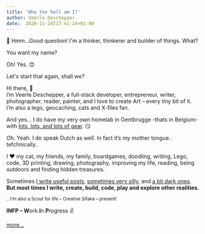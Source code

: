 ```yaml
---
title: 'Who the hell am I?'
author: Veerle Deschepper
date:  2020-11-24T17:41:24+01:00
---
```

🤔 Hmm...Good question! I'm a thinker, thinkerer and builder of things. What?

You want my name?

Oh! Yes. 😊

Let's start that again, shall we?

Hi there, 👋 <br/>I’m Veerle Deschepper, a full-stack developer, entrepreneur, writer, 
photographer, reader, painter, and I love to create Art – every tiny bit of it. I’m also a lego, geocaching, 
cats and X-files fan.

And yes... I do have my very own homelab in Gentbrugge -thats in Belgium- with <nuxt-link to="/uses">[lots, lots, and lots of gear](/uses). 😏

Oh. Yeah. I do speak Dutch as well. In fact it’s my mother tongue.. tefchnically..

I ❤ my cat, my friends, my family, boardgames, doodling, writing, Lego, code, 3D printing, drawing, photography, improving my life, reading, being outdoors and finding hidden treasures.

Sometimes [I write useful posts](/articles), [sometimes very silly](/journal), and [a bit dark ones](/nantucket).  **But most times I write, create, build, code, play and explore other realities.**  

<small>.. I&#8217;m also a Scout for life &#8211; Creative Sifaka &#8211; present!</small>

**INFP &#8211; W**ork.**I**n.**P**rogress ✌️

[more...](/this-is-me)

